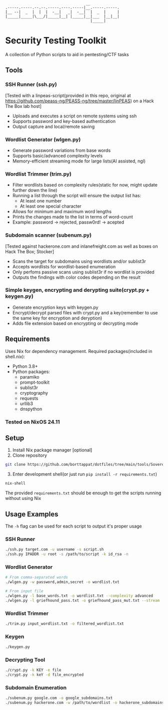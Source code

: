 ```text
                                    __
.-----.-----.--.--.-----.----.-----|__.-----.-----.
|__ --|  _  |  |  |  -__|   _|  -__|  |  _  |     |
|_____|_____|\___/|_____|__| |_____|__|___  |__|__|
                                      |_____|
```
# Security Testing Toolkit

A collection of Python scripts to aid in pentesting/CTF tasks

## Tools

### SSH Runner (ssh.py) 
[Tested with a linpeas-script(provided in this repo, original at https://github.com/peass-ng/PEASS-ng/tree/master/linPEAS)  on a Hack The Box lab host]
- Uploads and executes a script on remote systems using ssh
- Supports password and key-based authentication
- Output capture and local/remote saving

### Wordlist Generator (wlgen.py)
- Generate password variations from base words
- Supports basic/advanced complexity levels
- Memory-efficient streaming mode for large lists(AI assisted, ngl)

### Wordlist Trimmer (trim.py)
- Filter wordlists based on complexity rules(static for now, might update further down the line)
- Running a list through the script will ensure the output list has:
  - At least one number
  - At least one special character 
- Allows for minimum and maximum word lengths
- Prints the changes made to the list in terms of word-count
- Example: password -> rejected, passw0rd! -> acepted

### Subdomain scanner (subenum.py)
[Tested against hackerone.com and inlanefreight.com as well as boxes on Hack The Box; Stocker]
- Scans the target for subdomains using wordlists and/or sublist3r
- Accepts wordlists for wordlist-based enumeration
- Only perfoms passive scans using sublist3r if no wordlist is provided
- Outputs the findings with color codes depending on the result

### Simple keygen, encrypting and derypting suite(crypt.py + keygen.py)
- Generate encryption keys with keygen.py
- Encrypt/decrypt parsed files with crypt.py and a key(remember to use the same key for encryption and deryption)
- Adds file extension based on encrypting or decrypting mode


## Requirements

Uses Nix for dependency management. Required packages(included in shell.nix):
- Python 3.8+
- Python packages:
  - paramiko
  - prompt-toolkit
  - sublist3r
  - cryptography
  - requests
  - urllib3
  - dnspython


### Tested on NixOS 24.11

## Setup

1. Install Nix package manager [optional]
2. Clone repository 
```bash 
git clone https://github.com/borttappat/dotfiles/tree/main/tools/Sovereign
```
3. Enter development shell(or just run ```pip install -r requirements.txt```)
```bash
nix-shell
```
The provided ```requirements.txt``` should be enough to get the scripts running without using Nix

## Usage Examples
The ```-h``` flag can be used for each script to output it's proper usage

### SSH Runner
```bash
./ssh.py target.com -u username -s script.sh
./ssh.py IPADDR -u root -s /path/to/script -k id_rsa -n

```

### Wordlist Generator
```bash
# From comma-separated words
./wlgen.py -w password,admin,secret -o wordlist.txt

# From input file
./wlgen.py -l base_words.txt -o wordlist.txt --complexity advanced
./wlgen.py -l griefhound_pass.txt -o griefhound_pass_mut.txt --stream

```

### Wordlist Trimmer
```bash
./trim.py input_wordlist.txt -o filtered_wordlist.txt
```

### Keygen
```bash
./keygen.py
```

### Decrypting Tool
```bash
./crypt.py -k KEY -e file
./crypt.py -k keY -d file_encrypted
```

### Subdomain Enumeration
```bash
./subenum.py google.com -o google_subdomains.txt
./subenum.py hackerone.com -w /path/to/wordlist -o hackerone_subdomains.txt
```


